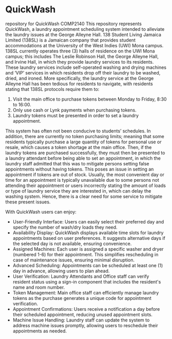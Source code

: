 # QuickWash
repository for QuickWash COMP2140
This repository represents QuickWash, a laundry appointment scheduling system intended to alleviate the laundry issues at the George Alleyne Hall. 138 Student Living Jamaica Limited (138SL) is a Jamaican company that provides student accommodations at the University of the West Indies (UWI) Mona campus. 138SL currently operates three (3) halls of residence on the UWI Mona campus; this includes The Leslie Robinson Hall, the George Alleyne Hall, and Irvine Hall, in which they provide laundry services to its residents. These laundry services include self-operated washing and drying machines and ‘VIP’ services in which residents drop off their laundry to be washed, dried, and ironed. 
More specifically, the laundry service at the George Alleyne Hall has been tedious for residents to navigate, with residents stating that 138SL protocols require them to:

1. Visit the main office to purchase tokens between Monday to Friday, 8:30 to 16:00.
2. Only use cash or Lynk payments when purchasing tokens.
3. Laundry tokens must be presented in order to set a laundry appointment.

This system has often not been conducive to students’ schedules. In addition, there are currently no token purchasing limits; meaning that some residents typically purchase a large quantity of tokens for personal use or resale, which causes a token shortage at the main office. Then, if the laundry tokens are purchased successfully, they must then be presented to a laundry attendant before being able to set an appointment, in which the laundry staff admitted that this was to mitigate persons setting false appointments without having tokens. This poses an issue in setting an appointment if tokens are out of stock. Usually, the most convenient day or time for an appointment is typically unavailable due to some persons not attending their appointment or users incorrectly stating the amount of loads or type of laundry service they are interested in, which can delay the washing system. Hence, there is a clear need for some service to mitigate these present issues. 

With QuickWash users can enjoy:
- User-Friendly Interface: Users can easily select their preferred day and specify the number of wash/dry loads they need.
- Availability Display: QuickWash displays available time slots for laundry appointments based on user preferences. It suggests alternative days if the selected day is not available, ensuring convenience.
- Assigned Machines: Each user is assigned a specific washer and dryer (numbered 1-6) for their appointment. This simplifies rescheduling in case of maintenance issues, ensuring minimal disruption.
- Advanced Scheduling: Appointments can be scheduled at least one (1) day in advance, allowing users to plan ahead.
- User Verification: Laundry Attendants and Office staff can verify resident status using a sign-in component that includes the resident's name and room number.
- Token Management: Main office staff can efficiently manage laundry tokens as the purchase generates a unique code for appointment verification.
- Appointment Confirmations: Users receive a notification a day before their scheduled appointment, reducing unused appointment slots.
- Machine Issue Handling: Laundry staff can update the system to address machine issues promptly, allowing users to reschedule their appointments as needed.

